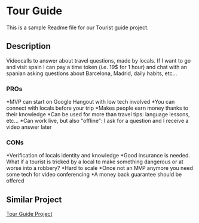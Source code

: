 # Tour Guide
This is a sample Readme file for our Tourist guide project.

## Description
Videocalls to answer about travel questions, made by locals. If I want to go and visit spain I can pay a time token (i.e. 19$ for 1 hour) and chat with an spanian asking questions about Barcelona, Madrid, daily habits, etc...

### PROs
*MVP can start on Google Hangout with low tech involved
*You can connect with locals before your trip
*Makes people earn money thanks to their knowledge
*Can be used for more than travel tips: language lessons, etc...
*Can work live, but also "offline": I ask for a question and I receive a video answer later

### CONs
*Verification of locals identity and knowledge
*Good insurance is needed. What if a tourist is tricked by a local to make something dangerous or at worse into a robbery?
*Hard to scale
*Once not an MVP anymore you need some tech for video conferencing
*A money back guarantee should be offered

## Similar Project
[Tour Guide Project](https://play.google.com/store/apps/details?id=com.icd.tourguide&hl=en_US)